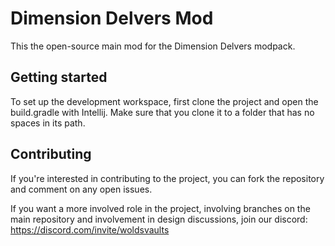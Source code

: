 # Dimension Delvers Mod

This the open-source main mod for the Dimension Delvers modpack.

## Getting started

To set up the development workspace, first clone the project and open the build.gradle with Intellij. Make sure that you clone it to a folder that has no spaces in its path.

## Contributing

If you're interested in contributing to the project, you can fork the repository and comment on any open issues.

If you want a more involved role in the project, involving branches on the main repository and involvement
in design discussions, join our discord: https://discord.com/invite/woldsvaults
